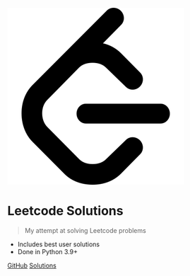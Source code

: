 [![logo](_media/leetcode.svg)](https://leetcode.com/)

# Leetcode Solutions

> My attempt at solving Leetcode problems

- Includes best user solutions
- Done in Python 3.9+

[GitHub](https://github.com/abhinav1107/leetcode)
[Solutions](#solutions)
